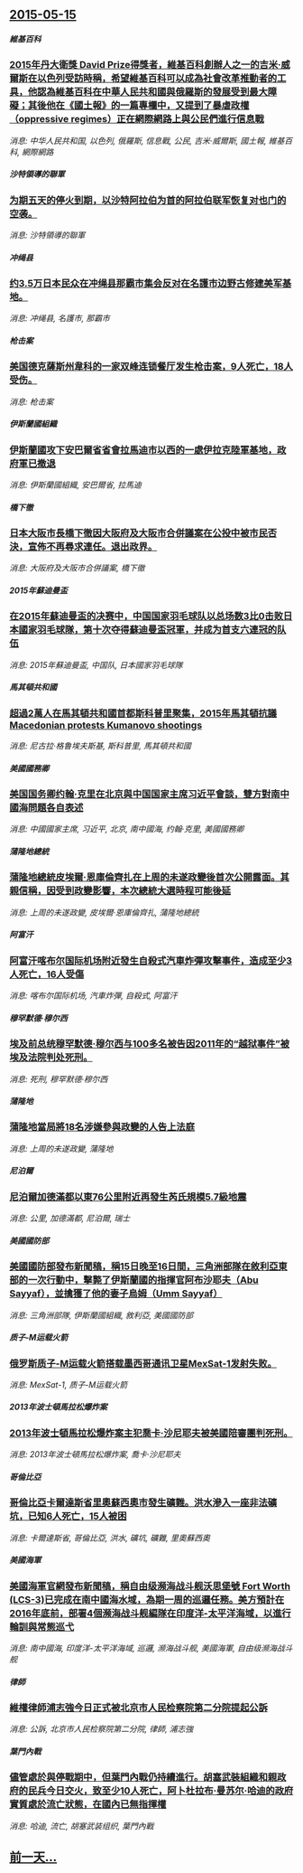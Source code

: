 ## [2015-05-15](/news/2015/05/15/index.md)

##### 維基百科
### [2015年丹大衛獎 David Prize得獎者，維基百科創辦人之一的吉米·威爾斯在以色列受訪時稱，希望維基百科可以成為社會改革推動者的工具，他認為維基百科在中華人民共和國與俄羅斯的發展受到最大障礙；其後他在《國土報》的一篇專欄中，又提到了暴虐政權（oppressive regimes）正在網際網路上與公民們進行信息戰](/news/2015/05/15/2015年丹大衛獎-David-Prize得獎者-維基百科創辦人之一的吉米-威爾斯在以色列受訪時稱-希望維基百科可以成為.md)
_消息: 中华人民共和国, 以色列, 俄羅斯, 信息戰, 公民, 吉米·威爾斯, 國土報, 維基百科, 網際網路_

##### 沙特領導的聯軍
### [为期五天的停火到期，以沙特阿拉伯为首的阿拉伯联军恢复对也门的空袭。](/news/2015/05/15/为期五天的停火到期-以沙特阿拉伯为首的阿拉伯联军恢复对也门的空袭.md)
_消息: 沙特領導的聯軍_

##### 冲绳县
### [约3.5万日本民众在冲绳县那霸市集会反对在名護市边野古修建美军基地。](/news/2015/05/15/约35万日本民众在冲绳县那霸市集会反对在名護市边野古修建美军基地.md)
_消息: 冲绳县, 名護市, 那霸市_

##### 枪击案
### [美国德克薩斯州韋科的一家双峰连锁餐厅发生枪击案，9人死亡，18人受伤。](/news/2015/05/15/美国德克薩斯州韋科的一家双峰连锁餐厅发生枪击案-9人死亡-18人受伤.md)
_消息: 枪击案_

##### 伊斯蘭國組織
### [伊斯蘭國攻下安巴爾省省會拉馬迪市以西的一處伊拉克陸軍基地，政府軍已撤退](/news/2015/05/15/伊斯蘭國攻下安巴爾省省會拉馬迪市以西的一處伊拉克陸軍基地-政府軍已撤退.md)
_消息: 伊斯蘭國組織, 安巴爾省, 拉馬迪_

##### 橋下徹
### [日本大阪市長橋下徹因大阪府及大阪市合併議案在公投中被市民否決，宣佈不再尋求連任。退出政界。 ](/news/2015/05/15/日本大阪市長橋下徹因大阪府及大阪市合併議案在公投中被市民否決-宣佈不再尋求連任-退出政界.md)
_消息: 大阪府及大阪市合併議案, 橋下徹_

##### 2015年蘇迪曼盃
### [在2015年蘇迪曼盃的决赛中，中国国家羽毛球队以总场数3比0击败日本國家羽毛球隊，第十次夺得蘇迪曼盃冠軍，并成为首支六連冠的队伍](/news/2015/05/15/在2015年蘇迪曼盃的决赛中-中国国家羽毛球队以总场数3比0击败日本國家羽毛球隊-第十次夺得蘇迪曼盃冠軍-并成为首支六連.md)
_消息: 2015年蘇迪曼盃, 中国队, 日本國家羽毛球隊_

##### 馬其頓共和國
### [超過2萬人在馬其頓共和國首都斯科普里聚集，2015年馬其頓抗議 Macedonian protests Kumanovo shootings](/news/2015/05/15/超過2萬人在馬其頓共和國首都斯科普里聚集-2015年馬其頓抗議-Macedonian-protests-Kumanovo.md)
_消息: 尼古拉·格鲁埃夫斯基, 斯科普里, 馬其頓共和國_

##### 美國國務卿
### [美国国务卿约翰·克里在北京與中国国家主席习近平會談，雙方對南中國海問題各自表述](/news/2015/05/15/美国国务卿约翰-克里在北京與中国国家主席习近平會談-雙方對南中國海問題各自表述.md)
_消息: 中國國家主席, 习近平, 北京, 南中國海, 约翰·克里, 美國國務卿_

##### 蒲隆地總統
### [蒲隆地總統皮埃爾·恩庫倫齊扎在上周的未遂政變後首次公開露面。其親信稱，因受到政變影響，本次總統大選時程可能後延](/news/2015/05/15/蒲隆地總統皮埃爾-恩庫倫齊扎在上周的未遂政變後首次公開露面-其親信稱-因受到政變影響-本次總統大選時程可能後延.md)
_消息: 上周的未遂政變, 皮埃爾·恩庫倫齊扎, 蒲隆地總統_

##### 阿富汗
### [阿富汗喀布尔国际机场附近發生自殺式汽車炸彈攻擊事件，造成至少3人死亡，16人受傷](/news/2015/05/15/阿富汗喀布尔国际机场附近發生自殺式汽車炸彈攻擊事件-造成至少3人死亡-16人受傷.md)
_消息: 喀布尔国际机场, 汽車炸彈, 自殺式, 阿富汗_

##### 穆罕默德·穆尔西
### [埃及前总统穆罕默德·穆尔西与100多名被告因2011年的“越狱事件”被埃及法院判处死刑。 ](/news/2015/05/15/埃及前总统穆罕默德-穆尔西与100多名被告因2011年的-越狱事件-被埃及法院判处死刑.md)
_消息: 死刑, 穆罕默德·穆尔西_

##### 蒲隆地
### [蒲隆地當局將18名涉嫌參與政變的人告上法庭](/news/2015/05/15/蒲隆地當局將18名涉嫌參與政變的人告上法庭.md)
_消息: 上周的未遂政變, 蒲隆地_

##### 尼泊爾
### [尼泊爾加德滿都以東76公里附近再發生芮氏規模5.7級地震](/news/2015/05/15/尼泊爾加德滿都以東76公里附近再發生芮氏規模57級地震.md)
_消息: 公里, 加德滿都, 尼泊爾, 瑞士_

##### 美國國防部
### [美國國防部發布新聞稿，稱15日晚至16日間，三角洲部隊在敘利亞東部的一次行動中，擊斃了伊斯蘭國的指揮官阿布沙耶夫（Abu Sayyaf），並擒獲了他的妻子烏姆（Umm Sayyaf） ](/news/2015/05/15/美國國防部發布新聞稿-稱15日晚至16日間-三角洲部隊在敘利亞東部的一次行動中-擊斃了伊斯蘭國的指揮官阿布沙耶夫-Abu.md)
_消息: 三角洲部隊, 伊斯蘭國組織, 敘利亞, 美國國防部_

##### 质子-M运载火箭
### [俄罗斯质子-M运载火箭搭载墨西哥通讯卫星MexSat-1发射失败。](/news/2015/05/15/俄罗斯质子-M运载火箭搭载墨西哥通讯卫星MexSat-1发射失败.md)
_消息: MexSat-1, 质子-M运载火箭_

##### 2013年波士頓馬拉松爆炸案
### [2013年波士頓馬拉松爆炸案主犯喬卡·沙尼耶夫被美國陪審團判死刑。 ](/news/2015/05/15/2013年波士頓馬拉松爆炸案主犯喬卡-沙尼耶夫被美國陪審團判死刑.md)
_消息: 2013年波士頓馬拉松爆炸案, 喬卡·沙尼耶夫_

##### 哥倫比亞
### [哥倫比亞卡爾達斯省里奧蘇西奧市發生礦難。洪水滲入一座非法礦坑，已知6人死亡，15人被困](/news/2015/05/15/哥倫比亞卡爾達斯省里奧蘇西奧市發生礦難-洪水滲入一座非法礦坑-已知6人死亡-15人被困.md)
_消息: 卡爾達斯省, 哥倫比亞, 洪水, 礦坑, 礦難, 里奧蘇西奧_

##### 美國海軍
### [美國海軍官網發布新聞稿，稱自由级濒海战斗舰沃思堡號 Fort Worth (LCS-3)已完成在南中國海水域，為期一周的巡邏任務。美方預計在2016年底前，部署4個濒海战斗舰編隊在印度洋-太平洋海域，以進行輪訓與常態巡弋 ](/news/2015/05/15/美國海軍官網發布新聞稿-稱自由级濒海战斗舰沃思堡號-Fort-Worth-LCS-3-已完成在南中國海水域-為期一周的.md)
_消息: 南中國海, 印度洋-太平洋海域, 巡邏, 濒海战斗舰, 美國海軍, 自由级濒海战斗舰_

##### 律師
### [維權律師浦志強今日正式被北京市人民检察院第二分院提起公訴](/news/2015/05/15/維權律師浦志強今日正式被北京市人民检察院第二分院提起公訴.md)
_消息: 公訴, 北京市人民检察院第二分院, 律師, 浦志強_

##### 葉門內戰
### [儘管處於與停戰期中，但葉門內戰仍持續進行。胡塞武裝組織和親政府的民兵今日交火，致至少10人死亡，阿卜杜拉布·曼苏尔·哈迪的政府實質處於流亡狀態，在國內已無指揮權](/news/2015/05/15/儘管處於與停戰期中-但葉門內戰仍持續進行-胡塞武裝組織和親政府的民兵今日交火-致至少10人死亡-阿卜杜拉布-曼苏尔-哈迪.md)
_消息: 哈迪, 流亡, 胡塞武装组织, 葉門內戰_

## [前一天...](/news/2015/05/14/index.md)

